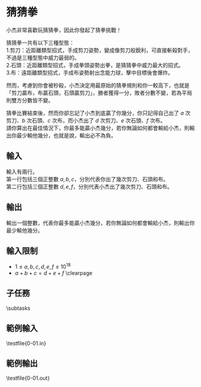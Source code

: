 # 猜猜拳

小杰非常喜歡玩猜猜拳，因此你發起了猜拳挑戰！

猜猜拳一共有以下三種型態：\
1.剪刀：近距離類型招式，手成剪刀姿勢，變成像剪刀般銳利，可直接斬殺對手，不過是三種型態中威力最弱的。\
2.石頭：近距離類型招式，手成拳頭姿勢出拳，是猜猜拳中威力最大的招式。\
3.布：遠距離類型招式，手成布姿勢射出念能力球，擊中目標後會爆炸。

然而，考慮到你會被秒殺，小杰決定用最原始的猜拳規則和你一較高下，也就是「剪刀贏布，布贏石頭，石頭贏剪刀」，勝者獲得一分，敗者分數不變，若為平局則雙方分數皆不變。

猜拳比賽結束後，然而你卻忘記了小杰到底贏了你幾分，你只記得自己出了 $a$ 次剪刀、$b$ 次石頭、$c$ 次布，而小杰出了 $d$ 次剪刀、$e$ 次石頭、$f$ 次布。\
請你算出在最佳情況下，你最多能贏小杰幾分，若你無論如何都會輸給小杰，則輸出你最少輸他幾分，也就是說，輸出必不為負。

## 輸入
輸入有兩行。\
第一行包括三個正整數 $a,b,c$，分別代表你出了幾次剪刀、石頭和布。\
第二行包括三個正整數 $d,e,f$，分別代表小杰出了幾次剪刀、石頭和布。

## 輸出
輸出一個整數，代表你最多能贏小杰幾分，若你無論如何都會輸給小杰，則輸出你最少輸他幾分。

## 輸入限制
 - $1\le a,  b,  c,  d,  e,  f\le 10^{18}$
 - $a+b+c=d+e+f$
\clearpage

## 子任務
\subtasks

## 範例輸入
\testfile{0-01.in}

## 範例輸出
\testfile{0-01.out}
